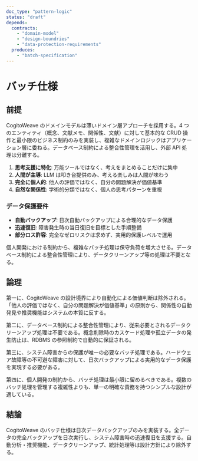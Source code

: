 ```yaml
---
doc_type: "pattern-logic"
status: "draft"
depends:
  contracts:
    - "domain-model"
    - "design-boundries"
    - "data-protection-requirements"
  produces:
    - "batch-specification"
---
```


# バッチ仕様

## 前提

<!-- PREMISE_BEGIN: domain-model -->

CogitoWeave のドメインモデルは薄いドメイン層アプローチを採用する。4 つのエンティティ（概念、文献メモ、関係性、文献）に対して基本的な CRUD 操作と最小限のビジネス制約のみを実装し、複雑なドメインロジックはアプリケーション層に委ねる。データベース制約による整合性管理を活用し、外部 API 処理は分離する。

<!-- PREMISE_END: domain-model -->

<!-- PREMISE_BEGIN: design-boundries -->

1. **思考支援に特化**: 万能ツールではなく、考えをまとめることだけに集中
2. **人間が主導**: LLM は叩き台提供のみ、考える楽しみは人間が味わう
3. **完全に個人的**: 他人の評価ではなく、自分の問題解決が価値基準
4. **自然な関係性**: 学術的分類ではなく、個人の思考パターンを重視

<!-- PREMISE_END: design-boundries -->

### データ保護要件

<!-- PREMISE_BEGIN: data-protection-requirements -->

- **自動バックアップ**: 日次自動バックアップによる合理的なデータ保護
- **迅速復旧**: 障害発生時の当日復旧を目標とした手順整備
- **部分ロス許容**: 完全なゼロリスクは求めず、実用的保護レベルで運用

<!-- PREMISE_END: data-protection-requirements -->

個人開発における制約から、複雑なバッチ処理は保守負荷を増大させる。データベース制約による整合性管理により、データクリーンアップ等の処理は不要となる。

## 論理

第一に、CogitoWeave の設計境界により自動化による価値判断は除外される。「他人の評価ではなく、自分の問題解決が価値基準」の原則から、関係性の自動発見や推奨機能はシステムの本質に反する。

第二に、データベース制約による整合性管理により、従来必要とされるデータクリーンアップ処理は不要である。概念削除時のカスケード処理や孤立データの発生防止は、RDBMS の参照制約で自動的に保証される。

第三に、システム障害からの保護が唯一の必要なバッチ処理である。ハードウェア故障等の不可避な障害に対して、日次バックアップによる実用的なデータ保護を実現する必要がある。

第四に、個人開発の制約から、バッチ処理は最小限に留めるべきである。複数のバッチ処理を管理する複雑性よりも、単一の明確な責務を持つシンプルな設計が適している。

## 結論

<!-- GLOBAL_CONCLUSION_BEGIN: batch-specification -->

CogitoWeave のバッチ仕様は日次データバックアップのみを実装する。全データの完全バックアップを日次実行し、システム障害時の迅速復旧を支援する。自動分析・推奨機能、データクリーンアップ、統計処理等は設計方針により除外する。

<!-- GLOBAL_CONCLUSION_END: batch-specification -->
